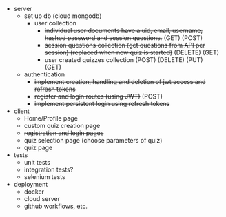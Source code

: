 - server
  - set up db (cloud mongodb)
    - user collection
      -  ~~individual user documents have a uid, email, username, hashed password and session questions.~~ (GET) (POST)
      -  ~~session questions collection (get questions from API per session) (replaced when new quiz is started)~~ (DELETE) (GET)
      -  user created quizzes collection (POST) (DELETE) (PUT) (GET)
  - authentication
    - ~~implement creation, handling and deletion of jwt access and refresh tokens~~
    - ~~register and login routes (using JWT)~~ (POST)
    - ~~implement persistent login using refresh tokens~~ 
- client
  - Home/Profile page
  - custom quiz creation page
  - ~~registration and login pages~~
  - quiz selection page (choose parameters of quiz)
  - quiz page
- tests
  - unit tests
  - integration tests?
  - selenium tests
- deployment
  - docker
  - cloud server
  - github workflows, etc.
